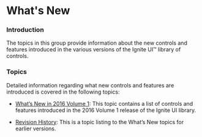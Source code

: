 ﻿<!--
|metadata|
{
    "fileName": "jquery-whats-new-landing-page",
    "controlName": [],
    "tags": []
}
|metadata|
-->

# What's New


### Introduction

The topics in this group provide information about the new controls and features introduced in the various versions of the Ignite UI™ library of controls.

### Topics

Detailed information regarding what new controls and features are introduced is covered in the following topics:

- [What’s New in 2016 Volume 1](Whats-New-In-2016-Volume1.html): This topic contains a list of controls and features introduced in the 2016 Volume 1 release of the Ignite UI library.

- [Revision History](jQuery-Whats-New-Revision-History.html): This is a topic listing to the What’s New topics for earlier versions.





 

 


